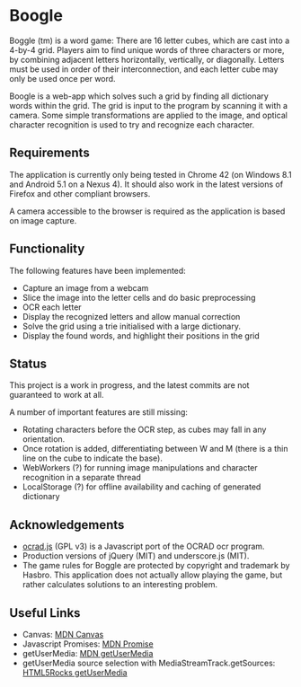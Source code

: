 # Boogle

Boggle (tm) is a word game: There are 16 letter cubes, which are cast into a 4-by-4 grid. Players aim to find unique words of three characters or more, by combining adjacent letters horizontally, vertically, or diagonally. Letters must be used in order of their interconnection, and each letter cube may only be used once per word.

Boogle is a web-app which solves such a grid by finding all dictionary words within the grid. The grid is input to the program by scanning it with a camera. Some simple transformations are applied to the image, and optical character recognition is used to try and recognize each character.

## Requirements
The application is currently only being tested in Chrome 42 (on Windows 8.1 and Android 5.1 on a Nexus 4). It should also work in the latest versions of Firefox and other compliant browsers.

A camera accessible to the browser is required as the application is based on image capture.

## Functionality

The following features have been implemented:

* Capture an image from a webcam
* Slice the image into the letter cells and do basic preprocessing
* OCR each letter
* Display the recognized letters and allow manual correction
* Solve the grid using a trie initialised with a large dictionary.
* Display the found words, and highlight their positions in the grid

## Status

This project is a work in progress, and the latest commits are not guaranteed to work at all.

A number of important features are still missing:

* Rotating characters before the OCR step, as cubes may fall in any orientation.
* Once rotation is added, differentiating between W and M (there is a thin line on the cube to indicate the base).
* WebWorkers (?) for running image manipulations and character recognition in a separate thread
* LocalStorage (?) for offline availability and caching of generated dictionary

## Acknowledgements

* [ocrad.js](https://github.com/antimatter15/ocrad.js) (GPL v3) is a Javascript port of the OCRAD ocr program.
* Production versions of jQuery (MIT) and underscore.js (MIT).
* The game rules for Boggle are protected by copyright and trademark by Hasbro. This application does not actually allow playing the game, but rather calculates solutions to an interesting problem.


## Useful Links
* Canvas: [MDN Canvas](https://developer.mozilla.org/en-US/docs/Web/API/Canvas_API)
* Javascript Promises: [MDN Promise](https://developer.mozilla.org/en/docs/Web/JavaScript/Reference/Global_Objects/Promise)
* getUserMedia: [MDN getUserMedia](https://developer.mozilla.org/en-US/docs/Web/API/MediaDevices/getUserMedia)
* getUserMedia source selection with MediaStreamTrack.getSources: [HTML5Rocks getUserMedia](http://www.html5rocks.com/en/tutorials/getusermedia/intro/#toc-gettingstarted)
